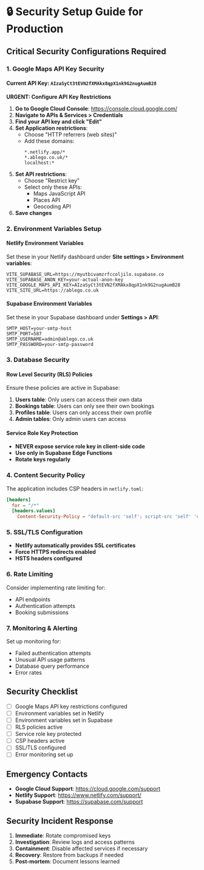 # 🔒 Security Setup Guide for Production

## Critical Security Configurations Required

### 1. Google Maps API Key Security

#### Current API Key: `AIzaSyCt3tEVN2fXMAkx8qpX1nk9G2nugAumB28`

**URGENT: Configure API Key Restrictions**

1. **Go to Google Cloud Console**: https://console.cloud.google.com/
2. **Navigate to APIs & Services > Credentials**
3. **Find your API key and click "Edit"**
4. **Set Application restrictions**:
   - Choose "HTTP referrers (web sites)"
   - Add these domains:
     ```
     *.netlify.app/*
     *.ablego.co.uk/*
     localhost:*
     ```
5. **Set API restrictions**:
   - Choose "Restrict key"
   - Select only these APIs:
     - Maps JavaScript API
     - Places API
     - Geocoding API
6. **Save changes**

### 2. Environment Variables Setup

#### Netlify Environment Variables

Set these in your Netlify dashboard under **Site settings > Environment variables**:

```
VITE_SUPABASE_URL=https://myutbivamzrfccoljilo.supabase.co
VITE_SUPABASE_ANON_KEY=your-actual-anon-key
VITE_GOOGLE_MAPS_API_KEY=AIzaSyCt3tEVN2fXMAkx8qpX1nk9G2nugAumB28
VITE_SITE_URL=https://ablego.co.uk
```

#### Supabase Environment Variables

Set these in your Supabase dashboard under **Settings > API**:

```
SMTP_HOST=your-smtp-host
SMTP_PORT=587
SMTP_USERNAME=admin@ablego.co.uk
SMTP_PASSWORD=your-smtp-password
```

### 3. Database Security

#### Row Level Security (RLS) Policies

Ensure these policies are active in Supabase:

1. **Users table**: Only users can access their own data
2. **Bookings table**: Users can only see their own bookings
3. **Profiles table**: Users can only access their own profile
4. **Admin tables**: Only admin users can access

#### Service Role Key Protection

- **NEVER expose service role key in client-side code**
- **Use only in Supabase Edge Functions**
- **Rotate keys regularly**

### 4. Content Security Policy

The application includes CSP headers in `netlify.toml`:

```toml
[headers]
  for = "/*"
  [headers.values]
    Content-Security-Policy = "default-src 'self'; script-src 'self' 'unsafe-inline' https://maps.googleapis.com https://js.stripe.com; style-src 'self' 'unsafe-inline'; img-src 'self' data: https:; connect-src 'self' https://*.supabase.co https://api.stripe.com;"
```

### 5. SSL/TLS Configuration

- **Netlify automatically provides SSL certificates**
- **Force HTTPS redirects enabled**
- **HSTS headers configured**

### 6. Rate Limiting

Consider implementing rate limiting for:
- API endpoints
- Authentication attempts
- Booking submissions

### 7. Monitoring & Alerting

Set up monitoring for:
- Failed authentication attempts
- Unusual API usage patterns
- Database query performance
- Error rates

## Security Checklist

- [ ] Google Maps API key restrictions configured
- [ ] Environment variables set in Netlify
- [ ] Environment variables set in Supabase
- [ ] RLS policies active
- [ ] Service role key protected
- [ ] CSP headers active
- [ ] SSL/TLS configured
- [ ] Error monitoring set up

## Emergency Contacts

- **Google Cloud Support**: https://cloud.google.com/support
- **Netlify Support**: https://www.netlify.com/support/
- **Supabase Support**: https://supabase.com/support

## Security Incident Response

1. **Immediate**: Rotate compromised keys
2. **Investigation**: Review logs and access patterns
3. **Containment**: Disable affected services if necessary
4. **Recovery**: Restore from backups if needed
5. **Post-mortem**: Document lessons learned
